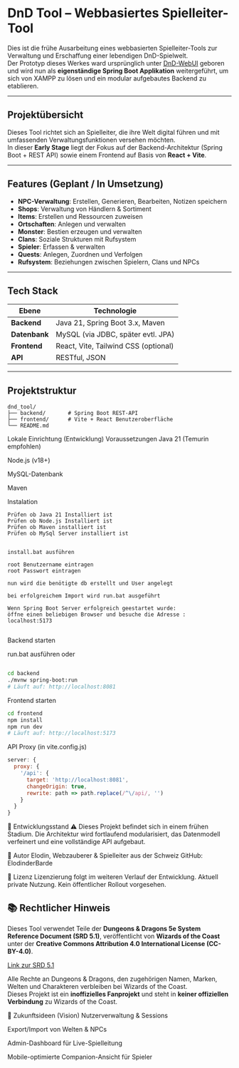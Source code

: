 #  DnD Tool – Webbasiertes Spielleiter-Tool

Dies ist die frühe Ausarbeitung eines webbasierten Spielleiter-Tools zur Verwaltung und Erschaffung einer lebendigen DnD-Spielwelt.  
Der Prototyp dieses Werkes ward ursprünglich unter [DnD-WebUI](https://github.com/ElodinderBarde/DnD-WebUI) geboren und wird nun als **eigenständige Spring Boot Applikation** weitergeführt, um sich von XAMPP zu lösen und ein modular aufgebautes Backend zu etablieren.

---

##  Projektübersicht

Dieses Tool richtet sich an Spielleiter, die ihre Welt digital führen und mit umfassenden Verwaltungsfunktionen versehen möchten.  
In dieser **Early Stage** liegt der Fokus auf der Backend-Architektur (Spring Boot + REST API) sowie einem Frontend auf Basis von **React + Vite**.

---

##  Features (Geplant / In Umsetzung)

- **NPC-Verwaltung**: Erstellen, Generieren, Bearbeiten, Notizen speichern
- **Shops**: Verwaltung von Händlern & Sortiment
- **Items**: Erstellen und Ressourcen zuweisen
- **Ortschaften**: Anlegen und verwalten
- **Monster**: Bestien erzeugen und verwalten
- **Clans**: Soziale Strukturen mit Rufsystem
- **Spieler**: Erfassen & verwalten
- **Quests**: Anlegen, Zuordnen und Verfolgen
- **Rufsystem**: Beziehungen zwischen Spielern, Clans und NPCs

---

##  Tech Stack

| Ebene      | Technologie                  |
|------------|------------------------------|
| **Backend** | Java 21, Spring Boot 3.x, Maven |
| **Datenbank** | MySQL (via JDBC, später evtl. JPA) |
| **Frontend** | React, Vite, Tailwind CSS (optional) |
| **API**     | RESTful, JSON |

---

## Projektstruktur

```plaintext
dnd_tool/
├── backend/       # Spring Boot REST-API
├── frontend/      # Vite + React Benutzeroberfläche
└── README.md

```

Lokale Einrichtung (Entwicklung)
Voraussetzungen
Java 21 (Temurin empfohlen)

Node.js (v18+)

MySQL-Datenbank

Maven



Instalation
```
Prüfen ob Java 21 Installiert ist
Prüfen ob Node.js Installiert ist
Prüfen ob Maven installiert ist
Prüfen ob MySql Server installiert ist


install.bat ausführen

root Benutzername eintragen
root Passwort eintragen

nun wird die benötigte db erstellt und User angelegt

bei erfolgreichem Import wird run.bat ausgeführt

Wenn Spring Boot Server erfolgreich geestartet wurde:
öffne einen beliebigen Browser und besuche die Adresse : localhost:5173


```


Backend starten

run.bat ausführen oder 


```bash

cd backend
./mvnw spring-boot:run
# Läuft auf: http://localhost:8081

```


Frontend starten
```bash
cd frontend
npm install
npm run dev
# Läuft auf: http://localhost:5173
``` 


API Proxy (in vite.config.js)
```js
server: {
  proxy: {
    '/api': {
      target: 'http://localhost:8081',
      changeOrigin: true,
      rewrite: path => path.replace(/^\/api/, '')
    }
  }
}
```


🚧 Entwicklungsstand
⚠️ Dieses Projekt befindet sich in einem frühen Stadium.
Die Architektur wird fortlaufend modularisiert, das Datenmodell verfeinert und eine vollständige API aufgebaut.

👤 Autor
Elodin, Webzauberer & Spielleiter aus der Schweiz
GitHub: ElodinderBarde

🧾 Lizenz
Lizenzierung folgt im weiteren Verlauf der Entwicklung.
Aktuell private Nutzung. Kein öffentlicher Rollout vorgesehen.


## 📚 Rechtlicher Hinweis

Dieses Tool verwendet Teile der **Dungeons & Dragons 5e System Reference Document (SRD 5.1)**, veröffentlicht von **Wizards of the Coast** unter der **Creative Commons Attribution 4.0 International License (CC-BY-4.0)**.

[Link zur SRD 5.1](https://dnd.wizards.com/resources/systems-reference-document)

Alle Rechte an Dungeons & Dragons, den zugehörigen Namen, Marken, Welten und Charakteren verbleiben bei Wizards of the Coast.  
Dieses Projekt ist ein **inoffizielles Fanprojekt** und steht in **keiner offiziellen Verbindung** zu Wizards of the Coast.


🌱 Zukunftsideen (Vision)
Nutzerverwaltung & Sessions

Export/Import von Welten & NPCs

Admin-Dashboard für Live-Spielleitung

Mobile-optimierte Companion-Ansicht für Spieler

